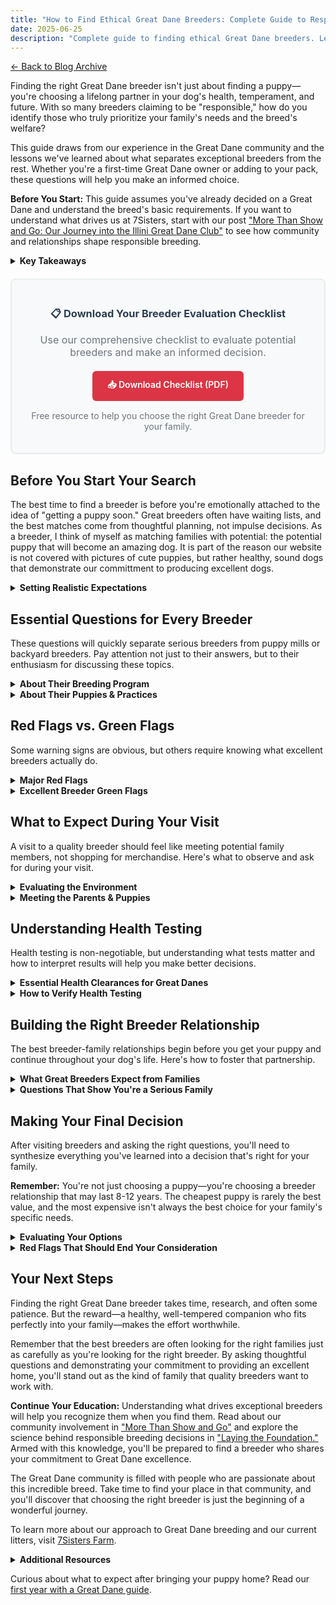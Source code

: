 ```yaml
---
title: "How to Find Ethical Great Dane Breeders: Complete Guide to Responsible Breeder Selection"
date: 2025-06-25
description: "Complete guide to finding ethical Great Dane breeders. Learn what questions to ask, health testing requirements, and how to identify responsible breeders vs puppy mills."
---
```


[← Back to Blog Archive](https://mayfieldjones.com/archive)



Finding the right Great Dane breeder isn't just about finding a puppy—you're choosing a lifelong partner in your dog's health, temperament, and future. With so many breeders claiming to be "responsible," how do you identify those who truly prioritize your family's needs and the breed's welfare?

This guide draws from our experience in the Great Dane community and the lessons we've learned about what separates exceptional breeders from the rest. Whether you're a first-time Great Dane owner or adding to your pack, these questions will help you make an informed choice.

**Before You Start:** This guide assumes you've already decided on a Great Dane and understand the breed's basic requirements. If you want to understand what drives us at 7Sisters, start with our post ["More Than Show and Go: Our Journey into the Illini Great Dane Club"](/posts/2025-06-23-more-than-show-and-go) to see how community and relationships shape responsible breeding.

<details>
<summary><strong>Key Takeaways</strong></summary>

- Choosing the right breeder is as important as choosing the right puppy—look for transparency, health testing, and mentorship.
- Ask about breeding philosophy, health clearances, socialization, and ongoing support.
- Red flags: always having puppies available, lack of health documentation, unwillingness to let you visit, or no involvement in the breed community.
- Excellent breeders offer lifetime support, clear contracts, and are active in breed education and health studies.
- Use the provided checklists and questions to evaluate breeders and make an informed decision.

</details>

<div style="background-color: #f8f9fa; border: 2px solid #e9ecef; border-radius: 8px; padding: 20px; margin: 20px 0; text-align: center;">
  <h3 style="color: #2c3e50; margin-bottom: 15px;">📋 Download Your Breeder Evaluation Checklist</h3>
  <p style="color: #6c757d; margin-bottom: 20px; font-size: 16px;">
    Use our comprehensive checklist to evaluate potential breeders and make an informed decision.
  </p>
  <a href="/breeder-evaluation-checklist.pdf" 
     style="background-color: #dc3545; color: white; padding: 12px 24px; text-decoration: none; border-radius: 6px; font-weight: 600; display: inline-block; transition: background-color 0.3s;"
     onmouseover="this.style.backgroundColor='#c82333'"
     onmouseout="this.style.backgroundColor='#dc3545'">
    📥 Download Checklist (PDF)
  </a>
  <p style="color: #6c757d; font-size: 14px; margin-top: 15px;">
    Free resource to help you choose the right Great Dane breeder for your family.
  </p>
</div>

## Before You Start Your Search

The best time to find a breeder is before you're emotionally attached to the idea of "getting a puppy soon." Great breeders often have waiting lists, and the best matches come from thoughtful planning, not impulse decisions. As a breeder, I think of myself as matching families with potential: the potential puppy that will become an amazing dog. It is part of the reason our website is not covered with pictures of cute puppies, but rather healthy, sound dogs that demonstrate our committment to producing excellent dogs.

<details>
<summary><strong>Setting Realistic Expectations</strong></summary>

**Timeline Reality:**
- Quality breeders typically have 6-18 month waiting lists
- The best breeders often breed only 1-2 litters per year
- Puppy selection usually happens at 6-8 weeks old
- Ideally, plan to visit the breeder in person or at least virtually, before taking your puppy home

**Investment Understanding:**
- Quality Great Dane puppies typically cost $2,000-$4,000+
- Health testing adds significant costs that responsible breeders absorb
- Often, show-quality dogs command premium prices (We have a flat fee because we put the same love and consideration into all of our dogs)
- The most expensive puppy isn't always the best choice for your family

**What You Should Know About Yourself:**
- Your experience level with large dogs (For me, Great Danes fall into exotic animals as much as dogs due to their unique requiremnts)
- Your activity level and exercise commitments
- Your preferences for male vs. female (size differences are significant)
- Whether you're interested in showing, performance events, or just companionship

</details>

## Essential Questions for Every Breeder

These questions will quickly separate serious breeders from puppy mills or backyard breeders. Pay attention not just to their answers, but to their enthusiasm for discussing these topics.

<details>
<summary><strong>About Their Breeding Program</strong></summary>

**The Right Questions to Ask:**

**"Can you explain your breeding philosophy and strategy?"**

✅ **Good Answer:** They should articulate specific goals like temperament, health, or structure improvements. They might mention linebreeding strategies, outcrossing decisions, or working toward breed standards. Quality breeders can discuss their long-term goals spanning multiple generations.

❌ **Red Flag:** "We just breed our pets" or vague answers about "producing healthy puppies" without specifics.

**"Why did you choose this specific pairing?"**

✅ **Good Answer:** They should discuss how the sire and dam complement each other's strengths and offset weaknesses. Quality breeders can explain concepts like coefficient of inbreeding (COI), discuss pedigree analysis, and explain expected outcomes. For deeper insight into this process, see our post ["Laying the Foundation: Science, Mentorship, and Our First 7Sisters Litters"](/posts/2025-06-23-laying-the-foundation) where we detail our progressive breeding strategy.

❌ **Red Flag:** "She was in season" or "We liked both dogs" without deeper genetic planning.

**"Who are your mentors in the breed?"**

✅ **Good Answer:** They should name specific, accomplished breeders who guide their decisions. Quality breeders often co-breed with mentors, attend breed education events, and stay connected to breed clubs.

❌ **Red Flag:** No mentors, or they claim to be entirely self-taught.

**"What health testing do you perform?"**

✅ **Good Answer:** At minimum: cardiac clearance, thyroid testing, and hip evaluation and eye testing. Advanced breeders may discuss genetic testing, dilated cardiomyopathy (DCM) screening, and breed-specific concerns. They should provide copies of all health clearances.

❌ **Red Flag:** "The vet says they're healthy" without specific testing, or refusal to provide documentation.

</details>

<details>
<summary><strong>About Their Puppies & Practices</strong></summary>

**Understanding Their Puppy Program:**

**"How do you socialize your puppies?"**

✅ **Good Answer:** Detailed socialization protocols starting around 3 weeks, exposure to various sounds/surfaces/people, early neurological stimulation (ENS), and structured puppy curriculum. They should welcome families visiting to help socialize puppies.

**"How do you match puppies to families?"**

✅ **Good Answer:** Temperament testing, lifestyle questionnaires, ongoing communication about family needs, and prioritizing best fit over "first come, first served." Quality breeders often maintain some control over puppy placement.

**"What ongoing support do you provide?"**

✅ **Good Answer:** Lifetime support for questions, willingness to take dogs back if needed, regular check-ins, feeding/training guidance, and connections to other puppy families. Many maintain private Facebook groups for ongoing community.

**"What contracts and guarantees do you offer?"**

✅ **Good Answer:** Written contracts covering health guarantees, spay/neuter requirements for pet puppies, return policies, and clear expectations for both parties. They should explain why contracts protect both families and dogs.

</details>

## Red Flags vs. Green Flags

Some warning signs are obvious, but others require knowing what excellent breeders actually do.

<details>
<summary><strong>Major Red Flags</strong></summary>

⚠️ **Immediate Concerns:**
- **Always has puppies available** - Quality breeding requires careful timing
- **Won't let you visit** - Legitimate breeders welcome visits
- **Can't provide health clearances** - Non-negotiable for responsible breeding
- **Sells to pet stores** - Responsible breeders place puppies personally
- **Multiple breeds** - Expertise requires focus
- **Pressure to decide quickly** - Good breeders want thoughtful matches
- **No questions about you** - They should screen families carefully
- **Won't take dogs back** - Lifetime commitment is standard

🚩 **Subtle Warning Signs:**
- Focus on "rare" colors or sizes over health/temperament
- Marketing "Euro" or "European" Great Danes that don't conform to the Great Dane breed standard
- No involvement in dog shows, performance events, or breed clubs
- Can't discuss pedigrees beyond one generation
- Vague answers about feeding, training, or care recommendations
- No other breeder references or professional relationships

</details>

<details>
<summary><strong>Excellent Breeder Green Flags</strong></summary>

✅ **Outstanding Signs:**
- **Active in breed community** - Shows, clubs, education events
- **Mentors other breeders** - Sharing knowledge indicates expertise
- **Continuing education** - Attends seminars, reads research, evolves practices
- **Transparent about challenges** - Honest about breed limitations and difficulties
- **Long-term relationships** - Families who return for second dogs
- **Professional references** - Veterinarians, other breeders, breed experts
- **Detailed puppy records** - Weight charts, vaccination records, early observations
- **Thoughtful breeding frequency** - Limited litters allow focus on quality

✅ **Bonus Points:**
- Co-breeding relationships with established breeders
- Participation in breed health studies or research
- Multiple generations of their own breeding
- Success in various venues (conformation, performance, therapy work)
- Recognition from breed organizations or kennel clubs

</details>

## What to Expect During Your Visit

A visit to a quality breeder should feel like meeting potential family members, not shopping for merchandise. Here's what to observe and ask for during your visit.

<details>
<summary><strong>Evaluating the Environment</strong></summary>

**What You Should See:**

**Clean, Safe Facilities:**
- Dogs should be clean, well-groomed, and healthy-looking
- Living areas should be spacious, clean, and well-maintained
- Multiple areas for exercise, play, and rest
- Safe fencing and appropriate housing for the climate

**Happy, Well-Socialized Adult Dogs:**
- Dogs should be friendly and comfortable with strangers
- Clear relationships between dogs and breeder
- Dogs living as family members, not just breeding stock
- Opportunity to meet both parents if possible

**Puppy Areas:**
- Clean whelping areas with appropriate temperature control
- Age-appropriate toys and enrichment
- Evidence of early socialization (various surfaces, sounds)
- Puppies should be alert, playful, and healthy-looking

**Questions During Your Visit:**
- "Can you show me the health clearances for both parents?"
- "What does a typical day look like for the puppies?"
- "How do you handle puppy selection and matching?"
- "What happens if this puppy doesn't work out for our family?"
- "Can we meet some families who've gotten puppies from you?"

</details>

<details>
<summary><strong>Meeting the Parents & Puppies</strong></summary>

**Evaluating the Adult Dogs:**

**Temperament Observations:**
- Both parents should demonstrate stable, friendly temperaments
- Dogs should be comfortable with strangers but not overly excited or fearful
- Clear bond between dogs and breeder
- Ask about the dogs' daily routines and activities

**Physical Assessment:**
- Good body condition - neither overweight nor underweight
- Clean ears, bright eyes, healthy coat
- Appropriate size and structure for Great Danes
- Ask to see any titles or achievements

**Puppy Evaluation:**

**Health Indicators:**
- Clean ears and eyes with no discharge
- Good body condition and muscle tone
- Active and alert when awake
- No signs of illness (coughing, lethargy, diarrhea)

**Temperament Signs:**
- Curiosity about new people
- Appropriate response to handling
- Good interaction with littermates
- Recovery from startle responses

</details>

## Understanding Health Testing

Health testing is non-negotiable, but understanding what tests matter and how to interpret results will help you make better decisions.

<details>
<summary><strong>Essential Health Clearances for Great Danes</strong></summary>

**Required Testing:**

**Cardiac Clearance:**
- Cardiac evaluation by a veterinary cardiologist
- Look for OFA Cardiac clearance or equivalent
- Critical due to Great Dane susceptibility to heart conditions

**Hip Evaluation:**
- OFA (Orthopedic Foundation for Animals) certification preferred
- PennHIP evaluation is also acceptable
- Look for "Fair" or better ratings
- Both parents should be evaluated after 24 months of age

**Thyroid Testing:**
- Complete thyroid panel including autoantibodies
- OFA thyroid clearance preferred
- Should be normal or acceptable
- Important for long-term health and temperament

**Eye Clearance:**
- CERF (Canine Eye Registration Foundation) exam
- Performed by veterinary ophthalmologist
- Clear of hereditary eye diseases

**Advanced Testing:**
Progressive breeders may also perform:
- Genetic testing for known mutations
- DCM (Dilated Cardiomyopathy) screening protocols
- Stomach tacking recommendations
- Additional breed-specific testing

</details>

<details>
<summary><strong>How to Verify Health Testing</strong></summary>

**Documentation You Should Receive:**
- Copies of all health clearances for both parents
- OFA certification numbers you can verify online
- Veterinary reports from testing
- Pedigree information showing health testing on ancestors

**Important Note About Missing Documentation:**
If any health testing documentation is missing, there may be valid reasons. Always ask your breeder to explain why something is missing rather than assuming it's a red flag. For example, some breeders work with dogs from other countries that have equivalent but different testing protocols, or they may be working with younger dogs that haven't yet reached the age for certain OFA testing requirements. A responsible breeder will be transparent about why documentation might be missing and what alternative testing or timing applies.

**Red Flags in Health Testing:**

❌ **Warning Signs:**
- Refusal to provide documentation
- "The vet says they're healthy" without specific testing
- Testing performed by non-specialists
- Claims that testing is "unnecessary" for their lines

**Understanding Results:**
Not every dog needs perfect scores, but you should understand:
- How the breeder interprets and uses results
- Why they chose to breed dogs with specific clearances
- What the results mean for your puppy's future health
- Whether both parents complement each other's strengths

</details>

## Building the Right Breeder Relationship

The best breeder-family relationships begin before you get your puppy and continue throughout your dog's life. Here's how to foster that partnership.

<details>
<summary><strong>What Great Breeders Expect from Families</strong></summary>

**During the Selection Process:**
- **Honest communication** about your experience, lifestyle, and expectations
- **Patience with their process** - good matching takes time
- **Willingness to wait** for the right puppy rather than any available puppy
- **Respect for their expertise** in puppy selection and placement
- **Understanding of contracts** and commitment to follow through

**After You Get Your Puppy:**
- **Regular updates** on your dog's development and health
- **Following their feeding and care recommendations** initially
- **Prompt communication** about any health or behavior concerns
- **Honoring contract requirements** for spay/neuter, showing, etc.
- **Maintaining the relationship** beyond just problem-solving

**Long-term Partnership:**
- Sharing your dog's achievements and milestones
- Being willing to help socialize future litters
- Providing references for other potential families
- Contributing to breed health studies if requested
- Considering them for future puppies

</details>

<details>
<summary><strong>Questions That Show You're a Serious Family</strong></summary>

**Questions That Impress Good Breeders:**
- "What feed do you recommend for their first year?"
- "How do you suggest we continue socialization after we bring puppy home?"
- "What early training goals should we focus on?"
- "How often would you like updates on puppy's development?"
- "What would you do if this puppy developed a specific health condition?"
- "Can you explain the coefficient of inbreeding for this litter?"
- "What traits from each parent are you hoping to see in the puppies?"
- "How do you evaluate temperament in young puppies?"

**Demonstrating Your Commitment:**
- Research their breeding program before visiting
- Ask for references from other puppy families
- Discuss your long-term plans for the dog
- Show flexibility in timing for the right match
- Express interest in breed community involvement

</details>

## Making Your Final Decision

After visiting breeders and asking the right questions, you'll need to synthesize everything you've learned into a decision that's right for your family.

**Remember:** You're not just choosing a puppy—you're choosing a breeder relationship that may last 8-12 years. The cheapest puppy is rarely the best value, and the most expensive isn't always the best choice for your family's specific needs.

<details>
<summary><strong>Evaluating Your Options</strong></summary>

**Create Your Comparison Framework:**

**Non-Negotiables:**
- Complete, age appropriate, health testing on both parents
- Willingness to let you visit and meet adult dogs
- Clear contracts and health guarantees
- Lifetime support and willingness to take dog back
- Good reputation in the breed community

**Strong Preferences:**
- Active involvement in breed community
- Mentorship relationships with established breeders
- Detailed socialization and puppy development programs
- Multiple generations of their own breeding
- Good communication style and availability

**Nice to Have:**
- Geographic proximity for easy visits
- Specific color or markings preferences
- Show potential (if that interests you)
- Specific bloodlines or pedigree preferences
- Established puppy families for references

</details>

<details>
<summary><strong>Red Flags That Should End Your Consideration</strong></summary>

**Deal-Breakers:**
- Unwillingness to provide health testing documentation
- Refusal to let you visit or meet the dogs
- No health guarantees or support after purchase
- Pressure tactics or "limited time" offers
- Multiple breeds or constant availability of puppies
- Poor references or reputation in the community
- Unwillingness to take dogs back if needed
- Focus on profit over proper placement

**Subtle Concerns That Should Make You Pause:**
- Reluctance to discuss challenges or limitations
- No involvement in breed education or community
- Vague answers about breeding decisions
- Limited knowledge about pedigrees or genetics
- Poor communication or responsiveness
- Inconsistent information between visits or conversations

</details>

## Your Next Steps

Finding the right Great Dane breeder takes time, research, and often some patience. But the reward—a healthy, well-tempered companion who fits perfectly into your family—makes the effort worthwhile.

Remember that the best breeders are often looking for the right families just as carefully as you're looking for the right breeder. By asking thoughtful questions and demonstrating your commitment to providing an excellent home, you'll stand out as the kind of family that quality breeders want to work with.

**Continue Your Education:** Understanding what drives exceptional breeders will help you recognize them when you find them. Read about our community involvement in ["More Than Show and Go"](/posts/2025-06-23-more-than-show-and-go) and explore the science behind responsible breeding decisions in ["Laying the Foundation."](/posts/2025-06-23-laying-the-foundation) Armed with this knowledge, you'll be prepared to find a breeder who shares your commitment to Great Dane excellence.

The Great Dane community is filled with people who are passionate about this incredible breed. Take time to find your place in that community, and you'll discover that choosing the right breeder is just the beginning of a wonderful journey.

To learn more about our approach to Great Dane breeding and our current litters, visit [7Sisters Farm](/7Sisters).

<details>
<summary><strong>Additional Resources</strong></summary>

**Helpful Organizations:**
- **Great Dane Club of America (GDCA)** - National breed club with breeder directory
- **American Kennel Club (AKC)** - Breeder marketplace and breed information
- **Orthopedic Foundation for Animals (OFA)** - Health testing database
- **Local Great Dane clubs** - Regional breed clubs often have breeder referrals

**Questions for Your Veterinarian:**
- What health testing should I verify with potential breeders?
- What Great Dane health concerns should I be aware of?
- Can you recommend any local breeders?
- What should I look for in health documentation?

**Research Tools:**
- OFA health testing database for verifying clearances
- AKC breed directories and event listings
- Great Dane specialty show results and breeder participation
- Online pedigree databases for researching bloodlines such as [Quintessa](https://quintessa.net.au/Databases/search.html)

</details>

Curious about what to expect after bringing your puppy home? Read our [first year with a Great Dane guide](/posts/2025-07-03-the-first-year).
